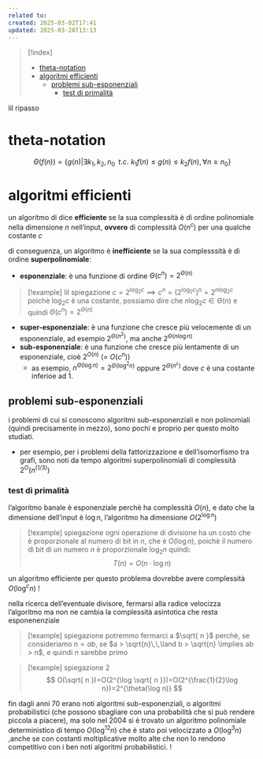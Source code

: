 ```yaml
---
related to: 
created: 2025-03-02T17:41
updated: 2025-03-28T13:13
---
```

>[!index]
>- [theta-notation](#theta-notation)
>- [algoritmi efficienti](#algoritmi%20efficienti)
>	- [problemi sub-esponenziali](#problemi%20sub-esponenziali)
>		- [test di primalità](#test%20di%20primalit%C3%A0)

lil ripasso
# theta-notation
$$\Theta(f(n))=\{g(n) | \exists k_{1},k_{2}, n_{0}\,\,\,t.c. \,\, k_{1}f(n)\leq g(n)\leq k_{2}f(n), \forall n \geq n_{0}\}$$
# algoritmi efficienti
un algoritmo di dice **efficiente** se la sua complessità è di ordine polinomiale nella dimensione $n$ nell’input, **ovvero** di complessità $O(n^c)$ per una qualche costante $c$

di conseguenza, un algoritmo è **inefficiente** se la sua complesssità è di ordine **superpolinomiale**:
- **esponenziale**:  è una funzione di ordine $\Theta(c^n) = 2^{\Theta(n)}$
>[!example] lil spiegazione
>$c=2^{\log_{2}c} \implies c^n=(2^{\log_{2}c})^n = 2^{n\log_{2}c}$
poichè $\log_{2}c$ è una costante, possiamo dire che $n\log_{2}c \in \Theta(n)$
e quindi $\Theta(c^n) = 2^{\Theta(n)}$
- **super-esponenziale**: è una funzione che cresce più velocemente di un esponenziale, ad esempio $2^{\Theta(n^2)}$, ma anche $2^{\Theta(n\log n)}$
- **sub-esponenziale**: è una funzione che cresce più lentamente di un esponenziale, cioè $2^{O(n)}$ (= $O(c^n)$)
	- as esempio, $n^{\Theta(\log n)}=2^{\Theta(\log^2n)}$ oppure $2^{\Theta(n^c)}$ dove $c$ è una costante inferioe ad 1.
## problemi sub-esponenziali
i problemi di cui si conoscono algoritmi sub-esponenziali e non polinomiali (quindi precisamente in mezzo), sono pochi e proprio per questo molto studiati.
- per esempio, per i problemi della fattorizzazione e dell’isomorfismo tra grafi, sono noti da tempo algoritmi superpolinomiali di complessità $2^O(n^{(1/3)})$ 
### test di primalità
l’algoritmo banale è esponenziale perchè ha complessità $O(n)$, e dato che la dimensione dell’input è $\log n$, l’algoritmo ha dimensione $O(2^{\log n})$
>[!example] spiegazione
>ogni operazione di divisione ha un costo che è proporzionale al numero di bit in $n$, che è $O(\log n)$, poichè il numero di bit di un numero $n$ è proporzionale $\log_{2}n$ 
quindi:
$$T(n)=O(n \cdot\log n)$$


un algoritmo efficiente per questo problema dovrebbe avere complessità $O(\log^c n)$ !

nella ricerca dell’eventuale divisore, fermarsi alla radice velocizza l’algoritmo ma non ne cambia la complessità asintotica che resta esponenenziale
>[!example] spiegazione
>potremmo fermarci a $\sqrt{ n }$ perchè, se consideriamo $n=ab$, se $a > \sqrt{n}\,\,\land b > \sqrt{n} \implies ab > n$, e quindi $n$ sarebbe primo

>[!example] spiegazione 2
$$ O(\sqrt{ n })=O(2^{\log \sqrt{ n }})=O(2^{\frac{1}{2}\log n})=2^{\theta(\log n)} $$

fin dagli anni 70 erano noti algoritmi sub-esponenziali, o algoritmi probabilistici (che possono sbagliare con una probabilità che si può rendere piccola a piacere), ma solo nel 2004 si è trovato un algoritmo polinomiale deterministico di tempo $O(\log^{12}n)$ che è stato poi velocizzato a $O(\log^3n)$ ,anche se con costanti moltiplicative molto alte che non lo rendono competitivo con i ben noti algoritmi probabilistici. !